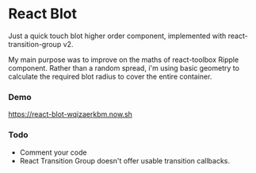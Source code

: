 # React Blot

Just a quick touch blot higher order component, implemented with react-transition-group v2.

My main purpose was to improve on the maths of react-toolbox Ripple component. Rather than a random spread, i'm using basic geometry to calculate the required blot radius to cover the entire container.

### Demo

https://react-blot-wqizaerkbm.now.sh

### Todo

- Comment your code
- React Transition Group doesn't offer usable transition callbacks.

